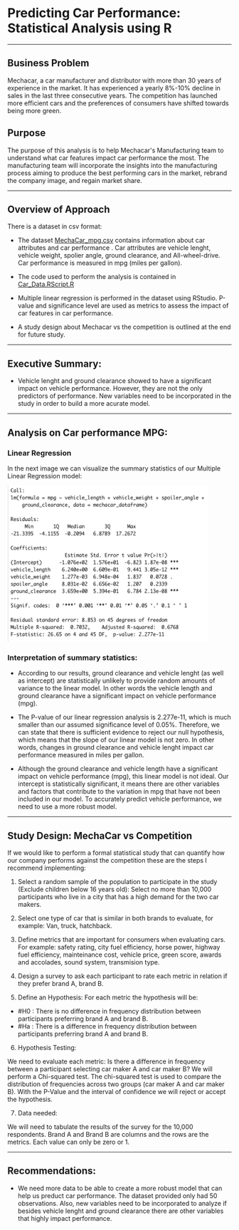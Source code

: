 
# Predicting Car Performance: Statistical Analysis using R

---

## Business Problem

Mechacar, a car manufacturer and distributor with more than 30 years of experience in the market.  It has experienced a yearly 8%-10% decline in sales in the last three consecutive years.  The competition has launched more efficient cars and the preferences of consumers have shifted towards being more green.

## Purpose

The purpose of this analysis is to help Mechacar's Manufacturing team to understand what car features impact car performance the most.   The manufacturing team will incorporate the insights into the manufacturing process aiming to produce the best performing cars in the market, rebrand the company image, and regain market share.

---

## Overview of Approach

There is a dataset in csv format:

* The dataset [MechaCar_mpg.csv](https://github.com/NataliaVelasquez18/Car_Data_Statistical_Analysis/blob/main/MechaCar_mpg.csv) contains information about car attributes and car performance . Car attributes are vehicle lenght, vehicle weight, spolier angle, ground clearance, and All-wheel-drive.  Car performance is measured in mpg (miles per gallon).

* The code used to perform the analysis is contained in [Car_Data.RScript.R](https://github.com/NataliaVelasquez18/Car_Data_Statistical_Analysis/blob/main/Car_Data.RScript.R)

* Multiple linear regression is performed in the dataset using RStudio.  P-value and significance level are used as metrics to assess the impact of car features in car performance.

* A study design about Mechacar vs the competition is outlined at the end for future study. 

---

## Executive Summary:

* Vehicle lenght and ground clearance showed to have a significant impact on vehicle performance.  However, they are not the only predictors of performance.  New variables need to be incorporated in the study in order to build a more acurate model.  

---

## Analysis on Car performance MPG:


### Linear Regression


In the next image we can visualize the summary statistics of our Multiple Linear Regression model:




<img src= "https://github.com/NataliaVelasquez18/Car_Data_Statistical_Analysis/blob/main/Screenshots/multiple_linear_regression_mpg.png" width="450" height="350" />



### Interpretation of summary statistics:

* According to our results, ground clearance and vehicle lenght (as well as intercept) are statistically unlikely to provide random amounts of variance to the linear model. In other words the vehicle length and ground clearance have a significant impact on vehicle performance (mpg). 


* The P-value of our linear regression analysis is 2.277e-11, which is much smaller than our assumed significance level of 0.05%. Therefore, we can state that there is sufficient evidence to reject our null hypothesis, which means that the slope of our linear model is not zero.  In other words, changes in ground clearance and vehicle lenght impact car performance measured in miles per gallon.


* Although the ground clearance and vehicle length have a significant impact on vehicle performance (mpg), this linear model is not ideal. Our intercept is statistically significant, it means there are other variables and factors that contribute to the variation in mpg that have not been included in our model. To accurately predict vehicle performance, we need to use a more robust model.


---

## Study Design: MechaCar vs Competition

If we would like to perform a formal statistical study that can quantify how our company performs against the competition these are the steps I recommend implementing:

1. Select a random sample of the population to participate in the study (Exclude children below 16 years old): Select no more than 10,000 participants who live in a city that has a high demand for the two car makers.

2. Select one type of car that is similar in both brands to evaluate, for example: Van, truck, hatchback.

3. Define metrics that are important for consumers when evaluating cars.  For example: safety rating, city fuel efficiency, horse power, highway fuel efficiency, mainteinance cost, vehicle price, green score, awards and accolades, sound system, transmision type.

4. Design a survey to ask each participant to rate each metric in relation if they prefer brand A, brand B. 

5. Define an Hypothesis:  For each metric the hypothesis will be:

* #H0 : There is no difference in frequency distribution between participants preferring brand A and brand B.
* #Ha : There is a difference in frequency distribution between participants preferring brand A and brand B.

6. Hypothesis Testing:

We need to evaluate each metric: Is there a difference in frequency between a participant selecting car maker A and car maker B? We will perform a Chi-squared test.  The chi-squared test is used to compare the distribution of frequencies across two groups (car maker A and car maker B).  With the P-Value and the interval of confidence we will reject or accept the hypothesis.

7. Data needed: 

We will need to tabulate the results of the survey for the 10,000 respondents. Brand A and Brand B are columns and the rows are the metrics.  Each value can only be zero or 1.


---

## Recommendations:

* We need more data to be able to create a more robust model that can help us preduct car performance.  The dataset provided only had 50 observations. Also, new variables need to be incorporated to analyze if besides vehicle lenght and ground clearance there are other variables that highly impact performance.
